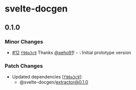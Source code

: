 # svelte-docgen

## 0.1.0

### Minor Changes

- [#12](https://github.com/svelte-docgen/svelte-docgen/pull/12) [`f90a3c9`](https://github.com/svelte-docgen/svelte-docgen/commit/f90a3c9be1d81f72307d5f808147271d73c352cc) Thanks [@xeho91](https://github.com/xeho91)! - 💡Initial prototype version

### Patch Changes

- Updated dependencies [[`f90a3c9`](https://github.com/svelte-docgen/svelte-docgen/commit/f90a3c9be1d81f72307d5f808147271d73c352cc)]:
  - @svelte-docgen/extractor@0.1.0
